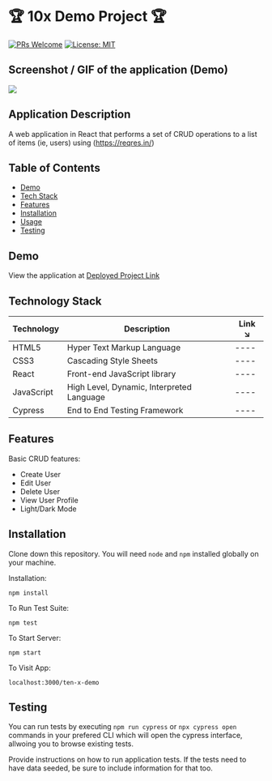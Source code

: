 # 🏆 10x Demo Project 🏆

[![PRs Welcome](https://img.shields.io/badge/PRs-welcome-brightgreen.svg?style=flat-square)](http://makeapullrequest.com)
[![License: MIT](https://img.shields.io/badge/License-MIT-blue.svg)](https://opensource.org/licenses/MIT)

## Screenshot / GIF of the application (Demo)

![](https://i.imgur.com/IBwEsCm.gif)

## Application Description

A web application in React that performs a set of CRUD operations to a list of items (ie, users) using (https://reqres.in/)

## Table of Contents

- [Demo](#demo)
- [Tech Stack](#tech-stack)
- [Features](#features)
- [Installation](#installation)
- [Usage](#usage)
- [Testing](#testing)

## Demo

View the application at [Deployed Project Link](https://davidarebuwa.github.io/ten-x-demo/)

## Technology Stack

| Technology | Description                               | Link ↘️ |
| ---------- | ----------------------------------------- | ------- |
| HTML5      | Hyper Text Markup Language                | ----    |
| CSS3       | Cascading Style Sheets                    | ----    |
| React      | Front-end JavaScript library              | ----    |
| JavaScript | High Level, Dynamic, Interpreted Language | ----    |
| Cypress    | End to End Testing Framework              | ----    |

## Features

Basic CRUD features:

- Create User
- Edit User
- Delete User
- View User Profile
- Light/Dark Mode

## Installation

Clone down this repository. You will need `node` and `npm` installed globally on your machine.

Installation:

`npm install`

To Run Test Suite:

`npm test`

To Start Server:

`npm start`

To Visit App:

`localhost:3000/ten-x-demo`

## Testing
You can run tests by executing `npm run cypress` or `npx cypress open` commands in your prefered CLI which will open the cypress interface, allwoing you to browse existing tests.


Provide instructions on how to run application tests. If the tests need to have data seeded, be sure to include information for that too.
